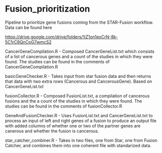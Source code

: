 # Fusion_prioritization


Pipeline to prioritize gene fusions coming from the STAR-Fusion workflow. Data can be found here


https://drive.google.com/drive/folders/1iZ1on1exCrN-8k-5C1rC8QnCoG7wmcS2

CancerGeneCompilation.R - Composed CancerGeneList.txt which consists of a list of cancerous genes and a count of the studies in which they were found. The studies can be found in the comments of CancerGeneCompilation.R

basicGeneChecker.R - Takes input from star fusion data and then returns that data with two extra rows (Cancerous and CancerousGene). Based on CancerGeneList.txt

fusionCollector.R - Composed FusionList.txt, a compilation of cancerous fusions and the a count of the studies in which they were found. The studies can be found in the comments of fusionCollector.R

GeneAndFusionChecker.R - Uses FusionList.txt and CancerGeneList.txt to process an input of left and right genes of a fusion to produce an output file with added columns of whether one or two of the partner genes are canerous and whether the fusion is cancerous.

star_catcher_combiner.R - Takes in two files, one from Star, one from Fusion Catcher, and combines them into one coherent file with standarized data. 

